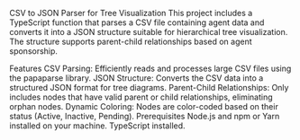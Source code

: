 CSV to JSON Parser for Tree Visualization
This project includes a TypeScript function that parses a CSV file containing agent data and converts it into a JSON structure suitable for hierarchical tree visualization. The structure supports parent-child relationships based on agent sponsorship.

Features
CSV Parsing: Efficiently reads and processes large CSV files using the papaparse library.
JSON Structure: Converts the CSV data into a structured JSON format for tree diagrams.
Parent-Child Relationships: Only includes nodes that have valid parent or child relationships, eliminating orphan nodes.
Dynamic Coloring: Nodes are color-coded based on their status (Active, Inactive, Pending).
Prerequisites
Node.js and npm or Yarn installed on your machine.
TypeScript installed.
